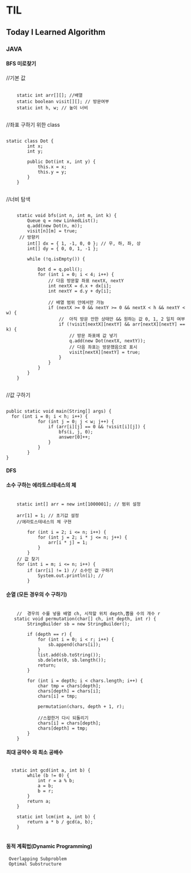 # TIL
## Today I Learned Algorithm

### JAVA 

#### BFS 미로찾기

  //기본 값   
  <pre><code>
	static int arr[][]; //배열     
	static boolean visit[][]; // 방문여부    
	static int h, w; // 높이 너비    
  </code></pre>     
  
  //좌표 구하기 위한 class    
<pre><code>
static class Dot {
		int x;
		int y;

		public Dot(int x, int y) {
			this.x = x;
			this.y = y;
		}
	}
   </code></pre> 
  //너비 탐색    
  <pre><code>
  	static void bfs(int n, int m, int k) {
  		Queue<Dot> q = new LinkedList<Dot>();
  		q.add(new Dot(n, m));
  		visit[n][m] = true;
     // 방향키
  		int[] dx = { 1, -1, 0, 0 }; // 우, 하, 좌, 상
  		int[] dy = { 0, 0, 1, -1 };

		while (!q.isEmpty()) {

			Dot d = q.poll();
			for (int i = 0; i < 4; i++) {
				// 다음 방문할 좌표 nextX, nextY
				int nextX = d.x + dx[i];
				int nextY = d.y + dy[i];

				// 배열 범위 안에서만 가능
				if (nextX >= 0 && nextY >= 0 && nextX < h && nextY < w) {
					//  아직 방문 안한 상태만 && 원하는 값 0, 1, 2 일치 여부
					if (!visit[nextX][nextY] && arr[nextX][nextY] == k) {
						// 방문 좌표에 값 넣기 
						q.add(new Dot(nextX, nextY));
						// 다음 좌표는 방문했음으로 표시
						visit[nextX][nextY] = true;
					}
				}
			}
		}
	}
    </code></pre> 
  //값 구하기
  <pre><code>
public static void main(String[] args) {
  for (int i = 0; i < h; i++) {
			for (int j = 0; j < w; j++) {
				if (arr[i][j] == 0 && !visit[i][j]) {
					bfs(i, j, 0);
					answer[0]++;
				}
			}
		}
}
</code></pre>      
#### DFS

#### 소수 구하는 에라토스테네스의 체   
 <pre><code>
	static int[] arr = new int[1000001]; // 범위 설정
	
	arr[1] = 1; // 초기값 설정 
	//에라토스테네스의 체 구현
	
		for (int i = 2; i <= n; i++) {
			for (int j = 2; i * j <= n; j++) {
				arr[i * j] = 1;
			}
		}
	// 값 찾기
	for (int i = m; i <= n; i++) {
		if (arr[i] != 1) // 소수인 값 구하기
			System.out.println(i); // 
		}
</code></pre>  

#### 순열 (모든 경우의 수 구하기)
<pre><code>	
	//  경우의 수를 넣을 배열 ch, 시작할 위치 depth,뽑을 수의 개수 r
   static void permutation(char[] ch, int depth, int r) {
        StringBuilder sb = new StringBuilder();

        if (depth == r) {
            for (int i = 0; i < r; i++) {
                sb.append(chars[i]);
            }
            list.add(sb.toString());
            sb.delete(0, sb.length());
            return;
        }

        for (int i = depth; i < chars.length; i++) {
            char tmp = chars[depth];
            chars[depth] = chars[i];
            chars[i] = tmp;

            permutation(chars, depth + 1, r);

            //스왑한거 다시 되돌리기
            chars[i] = chars[depth];
            chars[depth] = tmp;
        }
    }
</code></pre> 
#### 최대 공약수 와 최소 공배수
<pre><code>
  static int gcd(int a, int b) {
        while (b != 0) {
            int r = a % b;
            a = b;
            b = r;
        }
        return a;
    }

    static int lcm(int a, int b) {
        return a * b / gcd(a, b);
    }
    </code></pre> 
#### 동적 계획법(Dynamic Programming) 

     Overlapping Subproblem     
     Optimal Substructure
        
